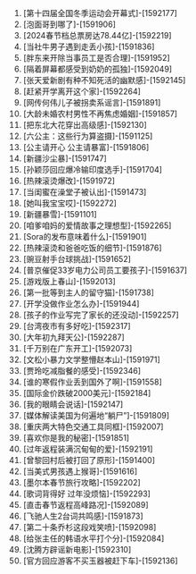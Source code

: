 
1. [第十四届全国冬季运动会开幕式]-[1592177]
1. [泡面哥到哪了]-[1591906]
1. [2024春节档总票房达78.44亿]-[1592219]
1. [当社牛男子遇到走丢小孩]-[1591836]
1. [胖东来开除当事员工是否合理]-[1591952]
1. [隔着屏幕都感受到奶奶的孤独]-[1592049]
1. [张天爱新剧有种不知死活的幽默感]-[1592145]
1. [赶紧开学离开这个家]-[1592264]
1. [网传何伟儿子被拐卖系谣言]-[1591891]
1. [大龄未婚农村男性不再焦虑婚姻]-[1591857]
1. [把东北大花穿出高级感]-[1592130]
1. [六公主：这些行为算盗摄]-[1591125]
1. [公主请开心 公主请暴富]-[1591806]
1. [新疆沙尘暴]-[1591747]
1. [孙颖莎回应爆冷输印度选手]-[1591704]
1. [热辣滚烫爆改]-[1591972]
1. [当闺蜜在澡堂子被认出]-[1591473]
1. [她叫我宝宝哎]-[1592272]
1. [新疆暴雪]-[1591101]
1. [咱爹咱妈的爱情故事之理想型]-[1592265]
1. [Sora的发布意味着什么]-[1591901]
1. [热辣滚烫和爸爸吃饭的细节]-[1591876]
1. [豌豆射手台球挑战]-[1591652]
1. [普京催促33岁电力公司员工要孩子]-[1591637]
1. [游戏版上春山]-[1592013]
1. [第一批等到主人的留守猫]-[1591738]
1. [开学没做作业怎么办]-[1591944]
1. [孩子的作业写完了家长的还没动]-[1592257]
1. [台湾夜市有多好吃]-[1592317]
1. [大年初九拜天公]-[1592287]
1. [千万别在广东开工]-[1592073]
1. [文松小暴力文学整懵赵本山]-[1591971]
1. [贾玲吃减脂餐的感受]-[1592346]
1. [谁的寒假作业丢到国外了啊]-[1591558]
1. [国际金价跌破2000美元]-[1592184]
1. [我的眼睛会说话]-[1592147]
1. [媒体解读美国为何遍地“躺尸”]-[1591809]
1. [重庆两大特色交通工具同框]-[1592007]
1. [喜欢你是我的秘密]-[1591851]
1. [过年返程装满沉甸甸的爱]-[1592191]
1. [曾黎回村后被打回了原形]-[1591400]
1. [当美式男孩遇上猴哥]-[1591616]
1. [墨尔本春节旅行攻略]-[1592202]
1. [歌词背得好 过年没烦恼]-[1592293]
1. [直击春节返程高峰路况]-[1592089]
1. [飞驰人生2台词共鸣感]-[1591873]
1. [第二十条乔杉这段戏笑喷]-[1592098]
1. [给张主任的韩语水平打个分]-[1592084]
1. [沈腾方辟谣新电影]-[1592310]
1. [官方回应游客不买玉器被赶下车]-[1592136]